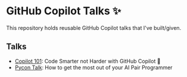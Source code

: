 # GitHub Copilot Talks ✨

This repository holds reusable GitHub Copilot talks that I've built/given.

## Talks
- [Copilot 101](/copilot101/): Code Smarter not Harder with GitHub Copilot 🤖
- [Pycon Talk](/copilot-pycon/): How to get the most out of your AI Pair Programmer